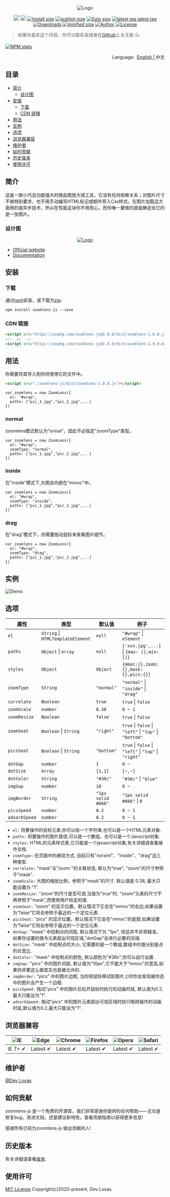 <p align="center">
 <img src="https://unpkg.com/zoomlens-js@1.0.0/source/imgs/logo.png" alt="Logo"></a>
</p>
<p align="center">
  <a href="https://badge.fury.io/js/zoomlens-js"><img src="https://badgen.net/npm/v/zoomlens-js" alt="npm version" height="18"></a>
  <a href="https://badge.fury.io/js/zoomlens-js"><img src="https://badgen.net/github/release/devlovas/zoomlens-js" alt="github version" height="18"></a>
  <a href="https://www.npmjs.com/package/zoomlens-js"><img src="https://badgen.net/packagephobia/install/zoomlens-js" alt="Install size"></a>
  <a href="https://www.npmjs.com/package/zoomlens-js"><img src="https://badgen.net/packagephobia/publish/zoomlens-js" alt="publish size"></a>
  <a href="https://www.npmjs.com/package/zoomlens-js"><img src="https://img.shields.io/badge/gzip size: Css-none-critical" alt="Gzip size"></a>
  <a href="https://www.npmjs.com/package/zoomlens-js"><img src="https://badgen.net/github/tag/devlovas/zoomlens-js" alt="latest tag
latest tag"></a>
  <a href="https://www.npmjs.com/package/zoomlens-js"><img src="https://badgen.net/npm/dm/zoomlens-js" alt="Downloads"></a>
  <a href="https://www.npmjs.com/package/zoomlens-js"><img src="https://badgen.net/bundlephobia/min/zoomlens-js" alt="minified size"></a>
  <a href="https://www.npmjs.com/package/zoomlens-js"><img src="https://img.shields.io/badge/author-Luo Watson-yellowgreen" alt="Author"></a>
  <a href="https://www.npmjs.com/package/zoomlens-js"><img src="https://badgen.net/github/license/devlovas/zoomlens-js" alt="License"></a>
</p>

> 如果你喜欢这个内容，你可以联系我或者在[Github](https://github.com/devlovas)上关注我 :+1:

[![NPM stats](https://nodei.co/npm/zoomlens-js.svg?downloadRank=true&downloads=true)](https://www.npmjs.org/package/zoomlens-js) 

<p align="right">
	Language:  &nbsp;<a href="https://github.com/devlovas/zoomlens-js/blob/master/README.md">English | </a>中文
</p>

## 目录

- [简介](#简介)
	- [设计图](#设计图)
- [安装](#安装)
	- [下载](#下载)
	- [CDN 链接](#cdn-链接)
- [用法](#用法)
- [实例](#实例)
- [选项](#选项)
- [浏览器兼容](#浏览器兼容)
- [维护者](#维护者)
- [如何贡献](#如何贡献)
- [历史版本](#历史版本)
- [使用许可](#使用许可)

## 简介
这是一款小巧且功能强大的商品图放大镜工具，它没有任何依赖关系；对图片尺寸不做特别要求，也不用手动编写HTML标记或额外导入Css样式。在图片加载这方面用的是异步技术，所以在性能这块你不用担心，而你唯一要做的就是确定给它的是一张图片。


### 设计图
<p align="center">
  <a href="https://www.npmjs.com/package/zoomlens-js"><img src="https://unpkg.com/zoomlens-js@1.0.0/source/imgs/design_layout.png" alt="Logo"></a>
</p>

* [Official website](https://devlovas.github.io/zoomlens-js/)
* [Documentation](https://devlovas.github.io/zoomlens-js/)

## 安装
### 下载
通过[npm](https://www.npmjs.com/)安装，或下载为[zip](https://github.com/devlovas/zoomlens-js/archive/master.zip):

```
npm install zoomlens-js --save
```
### CDN 链接
``` html
<script src="https://unpkg.com/zoomlens-js@1.0.0/dist/zoomlens-1.0.0.js"></script>
<!-- or -->
<script src="https://unpkg.com/zoomlens-js@1.0.0/dist/zoomlens-1.0.0.min.js"></script>
```
## 用法
你需要将其导入到你将使用它的文件中。
```html
<script src="./zoomlens-js/dist/zoomlens-1.0.0.js"></script>
```

```Js
var zoomlens = new ZoomLens({
  el: "#wrap",
  paths: ["pic_1.jpg","pic_2.jpg",...]
})

```

### normal
zoomlens模式默认为"ormal"，因此不必指定"zoomType"类型。
```Js
var zoomlens = new ZoomLens({
  el: "#wrap",
  zoomType: "normal",
  paths: ["pic_1.jpg","pic_2.jpg",...]
})
```
### inside
在"inside"模式下,大图会内嵌在"mmoc"中。
```Js
var zoomlens = new ZoomLens({
  el: "#wrap",
  zoomType: "inside",
  paths: ["pic_1.jpg","pic_2.jpg",...]
})
```

### drag
在"drag"模式下，你需要拖动鼠标来查看图片细节。
```Js
var zoomlens = new ZoomLens({
  el: "#wrap",
  zoomType: "drag",
  paths: ["pic_1.jpg","pic_2.jpg",...]
})
```

## 实例
<p align="left">
 <img src="https://unpkg.com/zoomlens-js@1.0.0/source/imgs/demo.gif" alt="Demo">
</p>

## 选项

| 属性       | 类型                               | 默认值            | 例子                                                             |
| -------------- | ---------------------------------- | ------------------ | ------------------------------------------------------------------- |
| `el`           | `String`  \| `HTMLTemplateElement` | `null`             | `"#wrap"` \| `element`                                              |
| `paths`        | `Object`  \| `Array`               | `null`             | `['xxx.jpg',...]` \| `{max: [],min: []}`                            |
| `styles`       | `Object`                           | `Object`           | `{mmoc:{},zoom:{},mask:{},pics:{}}`                                 |
| `zoomType`     | `String`                           | `"normal"`         | `"normal"` \| `"inside"` \| `"drag"`                                |
| `correlate`    | `Boolean`                          | `true`             | `true` \| `false`                                                   |
| `zoomScale`    | `number`                           | `0.38`             | `0 ~ 1`                                                             |
| `zoomResize`   | `Boolean`                          | `false`            | `true` \| `false`                                                   |
| `zoomSeat`     | `Boolean` \| `String`              | `"right"`          | `true` \| `false` \| `"left"` \| `"top"` \| `"bottom"`              |
| `picsSeat`     | `Boolean` \| `String`              | `"bottom"`         | `true` \| `false` \| `"left"` \| `"top"` \| `"right"`               |
| `dotGap`       | `number`                           | `1`                | `0 ~ `                                                              |
| `dotSize`      | `Array`                            | `[1,1]`            | `[~,~]`                                                             |
| `dotColor`     | `String`                           | `"#36c"`           | `"#36c"` \| `"blue"`                                                |
| `imgGap`       | `number`                           | `10`               | `0 ~`                                                               |
| `imgBorder`    | `String`                           | `"1px solid #666"` | `"1px solid #666"` \| `0`                                           |
| `picsSpeed`    | `number`                           | `0.2`              | `0 ~ 1`                                                             |
| `adsorbSpeed`  | `number`                           | `0.2`              | `0 ~ 1`                                                             |


* `el:` 将要操作的目标元素,你可以给一个字符串,也可以是一个HTML元素对象.
* `paths:` 将要操作的图片路径,可以是一个数组，也可以是一个Javscript对象.
* `styles:` HTML的元素样式表,它只能是一个javascript对象,有关详细请查看操作文档.
* `zoomType:` 在页面中的展现方式, 目前只有"noraml"、"inside"、"drag"这三种类型.
* `correlate:` "mask"与"zoom "的关联状态, 默认为"true", "zoom"的尺寸参照于"mask".
* `zoomScale:` 大图的缩放比例，参照于"mask"的尺寸, 默认值是 0.38, 最大只能设置为 "1".
* `zoomResize:` "zoom"的尺寸是否可调,当值为"true"时, "zoom"元素的尺寸不再参照于"mask",而使用用户给定的值.
* `zoomSeat:` "zoom" 的显示位置，默认情况下它会在"mmoc"的右边,如果设置为"false"它将会参照于最近的一个定位元素.
* `picsSeat:` "pics" 的显示位置，默认情况下它会在"mmoc"的底部,如果设置为"false"它将会参照于最近的一个定位元素.
* `dotGap:` "mask" 中绘制点的间距, 默认情况下为 "1px", 但这并不非常精准，如果你设置的值令元素超出可视区域,"dotGap"会进行必要的压缩.
* `dotSize:` "mask" 中绘制点的大小, 它需要的是一个数组,数组中的值分别是点的长宽比.
* `dotColor:` "mask" 中绘制点的颜色, 默认颜色为"#36c",你可以自行设置.
* `imgGap:` "pics" 中的图片间距, 默认值为"10px",它不能大于"mmoc"的宽高,如果你非要这么做其实也是被允许的.
* `imgBorder:` "pics" 中的图片边框, 当你把鼠标移动到图片上时你会发现被你选中的图片会产生一个边框.
* `picsSpeed:` 拖动"pics" 中的图片后松开鼠标时执行的动画时延, 默认值为0.2,最大只能设为"1".
* `adsorbSpeed:` 拖动"pics" 中的图片元素超出可视区域时执行吸附操作的动画时延,默认值为0.2,最大只能设为"1".


## 浏览器兼容

![IE](https://unpkg.com/zoomlens-js@1.0.0/source/imgs/icon/IE.png) | ![Edge](https://unpkg.com/zoomlens-js@1.0.0/source/imgs/icon/Edge.png) | ![Chrome](https://unpkg.com/zoomlens-js@1.0.0/source/imgs/icon/Chrome.png) | ![Firefox](https://unpkg.com/zoomlens-js@1.0.0/source/imgs/icon/Firefox.png) | ![Opera](https://unpkg.com/zoomlens-js@1.0.0/source/imgs/icon/Opera.png) | ![Safari](https://unpkg.com/zoomlens-js@1.0.0/source/imgs/icon/Safari.png)
--- | --- | --- | --- | --- | --- |
IE 7+ ✔ |  Latest ✔ | Latest ✔ | Latest ✔ | Latest ✔ | Latest ✔ |

## 维护者
[@Dev Lovas](https://github.com/devlovas).

## 如何贡献
zoomlens-js 是一个免费的开源库，我们非常感谢你提供的任何帮助——无论是修复bug，改进文档，还是建议新特性。查看贡献指南以获得更多信息!

感谢所有已经为zoomlens-js 做出贡献的人!

## 历史版本

有关详细请查看[版本](https://github.com/devlovas/zoomlens-js/releases).

## 使用许可

[MIT License](https://github.com/devlovas/zoomlens-js/blob/master/LICENSE) Copyright(c)2020-present, Dev Lovas.
